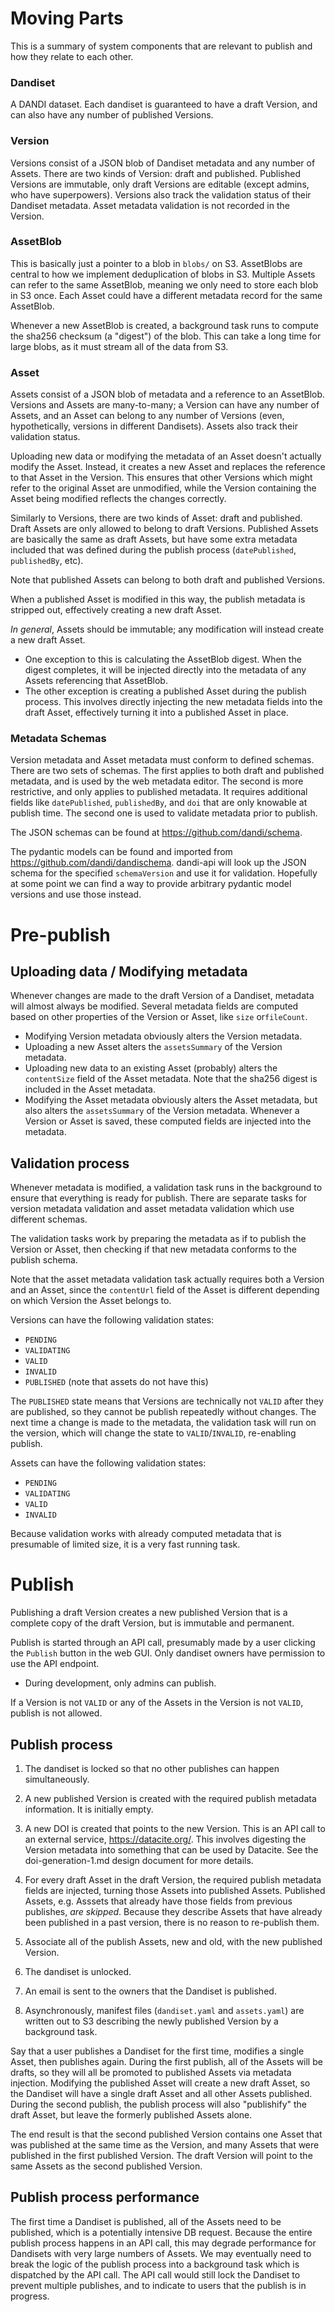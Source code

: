 # Moving Parts

This is a summary of system components that are relevant to publish and how they relate to each other.

### Dandiset
A DANDI dataset.
Each dandiset is guaranteed to have a draft Version, and can also have any number of published Versions.

### Version
Versions consist of a JSON blob of Dandiset metadata and any number of Assets.
There are two kinds of Version: draft and published.
Published Versions are immutable, only draft Versions are editable (except admins, who have superpowers).
Versions also track the validation status of their Dandiset metadata. Asset metadata validation is not recorded in the Version.

### AssetBlob
This is basically just a pointer to a blob in `blobs/` on S3.
AssetBlobs are central to how we implement deduplication of blobs in S3.
Multiple Assets can refer to the same AssetBlob, meaning we only need to store each blob in S3 once.
Each Asset could have a different metadata record for the same AssetBlob.

Whenever a new AssetBlob is created, a background task runs to compute the sha256 checksum (a "digest") of the blob.
This can take a long time for large blobs, as it must stream all of the data from S3.

### Asset
Assets consist of a JSON blob of metadata and a reference to an AssetBlob.
Versions and Assets are many-to-many; a Version can have any number of Assets, and an Asset can belong to any number of Versions (even, hypothetically, versions in different Dandisets).
Assets also track their validation status.

Uploading new data or modifying the metadata of an Asset doesn't actually modify the Asset.
Instead, it creates a new Asset and replaces the reference to that Asset in the Version.
This ensures that other Versions which might refer to the original Asset are unmodified, while the Version containing the Asset being modified reflects the changes correctly.

Similarly to Versions, there are two kinds of Asset: draft and published.
Draft Assets are only allowed to belong to draft Versions.
Published Assets are basically the same as draft Assets, but have some extra metadata included that was defined during the publish process (`datePublished`, `publishedBy`, etc).

Note that published Assets can belong to both draft and published Versions.

When a published Asset is modified in this way, the publish metadata is stripped out, effectively creating a new draft Asset.

_In general_, Assets should be immutable; any modification will instead create a new draft Asset.
* One exception to this is calculating the AssetBlob digest.
When the digest completes, it will be injected directly into the metadata of any Assets referencing that AssetBlob.
* The other exception is creating a published Asset during the publish process.
This involves directly injecting the new metadata fields into the draft Asset, effectively turning it into a published Asset in place.

### Metadata Schemas
Version metadata and Asset metadata must conform to defined schemas.
There are two sets of schemas.
The first applies to both draft and published metadata, and is used by the web metadata editor.
The second is more restrictive, and only applies to published metadata.
It requires additional fields like `datePublished`, `publishedBy`, and `doi` that are only knowable at publish time.
The second one is used to validate metadata prior to publish.

The JSON schemas can be found at https://github.com/dandi/schema.

The pydantic models can be found and imported from https://github.com/dandi/dandischema.
dandi-api will look up the JSON schema for the specified `schemaVersion` and use it for validation. Hopefully at some point we can find a way to provide arbitrary pydantic model versions and use those instead.

# Pre-publish

## Uploading data / Modifying metadata
Whenever changes are made to the draft Version of a Dandiset, metadata will almost always be modified.
Several metadata fields are computed based on other properties of the Version or Asset, like `size` or`fileCount`.
* Modifying Version metadata obviously alters the Version metadata.
* Uploading a new Asset alters the `assetsSummary` of the Version metadata.
* Uploading new data to an existing Asset (probably) alters the `contentSize` field of the Asset metadata.
Note that the sha256 digest is included in the Asset metadata.
* Modifying the Asset metadata obviously alters the Asset metadata, but also alters the `assetsSummary` of the Version metadata.
Whenever a Version or Asset is saved, these computed fields are injected into the metadata.

## Validation process
Whenever metadata is modified, a validation task runs in the background to ensure that everything is ready for publish.
There are separate tasks for version metadata validation and asset metadata validation which use different schemas.

The validation tasks work by preparing the metadata as if to publish the Version or Asset, then checking if that new metadata conforms to the publish schema.

Note that the asset metadata validation task actually requires both a Version and an Asset, since the `contentUrl` field of the Asset is different depending on which Version the Asset belongs to.

Versions can have the following validation states:
* `PENDING`
* `VALIDATING`
* `VALID`
* `INVALID`
* `PUBLISHED` (note that assets do not have this)

The `PUBLISHED` state means that Versions are technically not `VALID` after they are published, so they cannot be publish repeatedly without changes.
The next time a change is made to the metadata, the validation task will run on the version, which will change the state to `VALID`/`INVALID`, re-enabling publish.

Assets can have the following validation states:
* `PENDING`
* `VALIDATING`
* `VALID`
* `INVALID`

Because validation works with already computed metadata that is presumable of limited size, it is a very fast running task.

# Publish
Publishing a draft Version creates a new published Version that is a complete copy of the draft Version, but is immutable and permanent.

Publish is started through an API call, presumably made by a user clicking the `Publish` button in the web GUI.
Only dandiset owners have permission to use the API endpoint.
* During development, only admins can publish.

If a Version is not `VALID` or any of the Assets in the Version is not `VALID`, publish is not allowed.

## Publish process
1. The dandiset is locked so that no other publishes can happen simultaneously.

2. A new published Version is created with the required publish metadata information.
It is initially empty.

3. A new DOI is created that points to the new Version.
This is an API call to an external service, https://datacite.org/.
This involves digesting the Version metadata into something that can be used by Datacite.
See the doi-generation-1.md design document for more details.

4. For every draft Asset in the draft Version, the required publish metadata fields are injected, turning those Assets into published Assets.
Published Assets, e.g. Asssets that already have those fields from previous publishes, _are skipped_.
Because they describe Assets that have already been published in a past version, there is no reason to re-publish them.

5. Associate all of the publish Assets, new and old, with the new published Version.

6. The dandiset is unlocked.

7. An email is sent to the owners that the Dandiset is published.

8. Asynchronously, manifest files (`dandiset.yaml` and `assets.yaml`) are written out to S3 describing the newly published Version by a background task.

Say that a user publishes a Dandiset for the first time, modifies a single Asset, then publishes again.
During the first publish, all of the Assets will be drafts, so they will all be promoted to published Assets via metadata injection.
Modifying the published Asset will create a new draft Asset, so the Dandiset will have a single draft Asset and all other Assets published.
During the second publish, the publish process will also "publishify" the draft Asset, but leave the formerly published Assets alone.

The end result is that the second published Version contains one Asset that was published at the same time as the Version, and many Assets that were published in the first published Version.
The draft Version will point to the same Assets as the second published Version.

## Publish process performance
The first time a Dandiset is published, all of the Assets need to be published, which is a potentially intensive DB request.
Because the entire publish process happens in an API call, this may degrade performance for Dandisets with very large numbers of Assets.
We may eventually need to break the logic of the publish process into a background task which is dispatched by the API call.
The API call would still lock the Dandiset to prevent multiple publishes, and to indicate to users that the publish is in progress.
